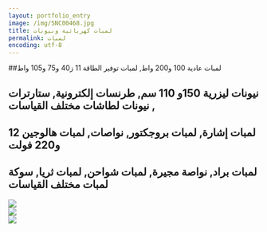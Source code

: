 ```yaml
---
layout: portfolio_entry
image: /img/SNC00468.jpg
title: لمبات كهربائية ونيونات
permalink: لمبات
encoding: utf-8
---
```


##لمبات عادية 100 و200 واط, لمبات توفير الطاقة 11 ز40 و75 و105 واط
## نيونات ليزرية 150و 110 سم, طرنسات إلكترونية, ستارترات , نيونات لطاشات مختلف القياسات
## لمبات إشارة, لمبات بروجكتور, نواصات, لمبات هالوجين 12 و220 فولت
## لمبات براد, نواصة مجيرة, لمبات شواحن, لمبات ثريا, سوكة لمبات مختلف القياسات

<img src="{{ site.baseurl }}/img/SNC00460.jpg" align="middle" />
<br />
<img src="{{ site.baseurl }}/img/SNC00461.jpg" align="middle" />
<br />
<img src="{{ site.baseurl }}/img/SNC00462.jpg" align="middle" />